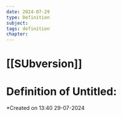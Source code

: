 ```yaml
---
date: 2024-07-29
type: Definition
subject: 
tags: definition
chapter: 
---
```


# [[SUbversion]]

# Definition of Untitled:
*Created on 13:40 29-07-2024


